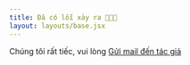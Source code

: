 ```yaml
---
title: Đã có lỗi xảy ra 🥲🥲🥲
layout: layouts/base.jsx
---
```


Chúng tôi rất tiếc, vui lòng
<a href="mailto:dat.nguyendatjet7410@hcmut.edu.vn">
Gửi mail đến tác giả
</a>
